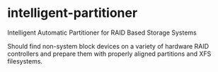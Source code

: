 intelligent-partitioner
=======================

Intelligent Automatic Partitioner for RAID Based Storage Systems

Should find non-system block devices on a variety of hardware RAID controllers and prepare them with properly aligned partitions and XFS filesystems.
